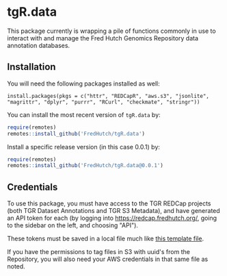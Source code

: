 # tgR.data

This package currently is wrapping a pile of functions commonly in use to interact with and manage the Fred Hutch Genomics Repository data annotation databases.    

## Installation

You will need the following packages installed as well:
```{r}
install.packages(pkgs = c("httr", "REDCapR", "aws.s3", "jsonlite", "magrittr", "dplyr", "purrr", "RCurl", "checkmate", "stringr"))
```

You can install the most recent version of `tgR.data` by:

```r
require(remotes)
remotes::install_github('FredHutch/tgR.data')
```

Install a specific release version (in this case 0.0.1) by:
```r
require(remotes)
remotes::install_github('FredHutch/tgR.data@0.0.1')
```

## Credentials
To use this package, you must have access to the TGR REDCap projects (both TGR Dataset Annotations and TGR S3 Metadata), and have generated an API token for each (by logging into https://redcap.fredhutch.org/, going to the sidebar on the left, and choosing "API").  

These tokens must be saved in a local file much like [this template file](https://github.com/FredHutch/tgR.data/blob/main/requiredCredentials.R).  

If you have the permissions to tag files in S3 with uuid's from the Repository, you will also need your AWS credentials in that same file as noted.  
